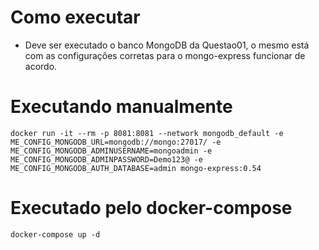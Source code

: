 # Como executar
- Deve ser executado o banco MongoDB da Questao01, o mesmo está com as configurações corretas para o mongo-express funcionar de acordo.
# Executando manualmente
    docker run -it --rm -p 8081:8081 --network mongodb_default -e ME_CONFIG_MONGODB_URL=mongodb://mongo:27017/ -e ME_CONFIG_MONGODB_ADMINUSERNAME=mongoadmin -e ME_CONFIG_MONGODB_ADMINPASSWORD=Demo123@ -e ME_CONFIG_MONGODB_AUTH_DATABASE=admin mongo-express:0.54

# Executado pelo docker-compose
    docker-compose up -d